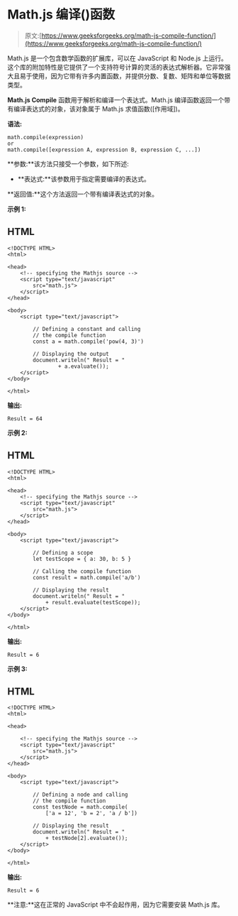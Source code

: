 # Math.js 编译()函数

> 原文:[https://www.geeksforgeeks.org/math-js-compile-function/](https://www.geeksforgeeks.org/math-js-compile-function/)

Math.js 是一个包含数学函数的扩展库，可以在 JavaScript 和 Node.js 上运行。这个库的附加特性是它提供了一个支持符号计算的灵活的表达式解析器。它非常强大且易于使用，因为它带有许多内置函数，并提供分数、复数、矩阵和单位等数据类型。

**Math.js Compile** 函数用于解析和编译一个表达式。Math.js 编译函数返回一个带有编译表达式的对象，该对象属于 Math.js 求值函数([作用域])。

**语法:**

```
math.compile(expression)     
or                  
math.compile([expression A, expression B, expression C, ...])
```

**参数:**该方法只接受一个参数，如下所述:

*   **表达式:**该参数用于指定需要编译的表达式。

**返回值:**这个方法返回一个带有编译表达式的对象。

**示例 1:**

## HTML

```
<!DOCTYPE HTML>
<html>

<head>
    <!-- specifying the Mathjs source -->
    <script type="text/javascript" 
        src="math.js">
    </script>
</head>

<body>
    <script type="text/javascript">

        // Defining a constant and calling
        // the compile function
        const a = math.compile('pow(4, 3)')

        // Displaying the output
        document.writeln(" Result = " 
                + a.evaluate());
    </script>
</body>

</html>
```

**输出:**

```
Result = 64
```

**示例 2:**

## HTML

```
<!DOCTYPE HTML>
<html>

<head>
    <!-- specifying the Mathjs source -->
    <script type="text/javascript" 
        src="math.js">
    </script>
</head>

<body>
    <script type="text/javascript">

        // Defining a scope
        let testScope = { a: 30, b: 5 }

        // Calling the compile function
        const result = math.compile('a/b')

        // Displaying the result
        document.writeln(" Result = "
            + result.evaluate(testScope));
    </script>
</body>

</html>
```

**输出:**

```
Result = 6
```

**示例 3:**

## HTML

```
<!DOCTYPE HTML>
<html>

<head>

    <!-- specifying the Mathjs source -->
    <script type="text/javascript" 
        src="math.js">
    </script>
</head>

<body>
    <script type="text/javascript">

        // Defining a node and calling 
        // the compile function
        const testNode = math.compile(
            ['a = 12', 'b = 2', 'a / b'])

        // Displaying the result
        document.writeln(" Result = " 
            + testNode[2].evaluate());
    </script>
</body>

</html>
```

**输出:**

```
Result = 6
```

**注意:**这在正常的 JavaScript 中不会起作用，因为它需要安装 Math.js 库。